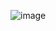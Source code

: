 ![image](https://user-images.githubusercontent.com/107903680/194087389-4d79b25c-47f3-4813-acff-0c2a7bd51774.png)
